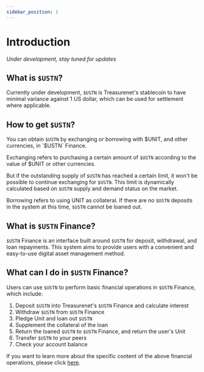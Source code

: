```yaml
---
sidebar_position: 1
---
```


# Introduction

_Under development, stay tuned for updates_

## What is `$USTN`?

Currently under development, `$USTN` is Treasurenet's stablecoin to have minimal variance against 1 US dollar, which can be used for settlement where applicable.

## How to get `$USTN`?

You can obtain `$USTN` by exchanging or borrowing with $UNIT, and other currencies, in `$USTN` Finance.

Exchanging refers to purchasing a certain amount of `$USTN` according to the value of $UNIT or other currencies.

But if the outstanding supply of `$USTN` has reached a certain limit, it won't be possible to continue exchanging for `$USTN`. This limit is dynamically calculated based on `$USTN` supply and demand status on the market.

Borrowing refers to using UNIT as collateral. If there are no `$USTN` deposits in the system at this time, `$USTN` cannot be loaned out.

## What is `$USTN` Finance?

`$USTN` Finance is an interface built around `$USTN` for deposit, withdrawal, and loan repayments. This system aims to provide users with a convenient and easy-to-use digital asset management method.

## What can I do in `$USTN` Finance?

Users can use `$USTN` to perform basic financial operations in `$USTN` Finance, which include:

1. Deposit `$USTN` into Treasurenet's `$USTN` Finance and calculate interest
2. Withdraw `$USTN` from `$USTN` Finance
3. Pledge Unit and loan out `$USTN`
4. Supplement the collateral of the loan
5. Return the loaned `$USTN` to `$USTN` Finance, and return the user's Unit
6. Transfer `$USTN` to your peers
7. Check your account balance

If you want to learn more about the specific content of the above financial operations, please click [here](/docs/`$USTN`/financial-operations).
